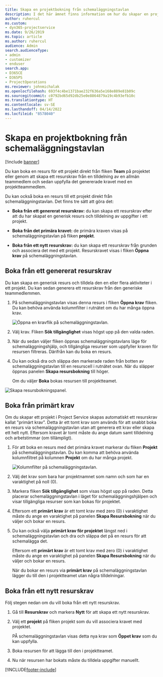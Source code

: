 ```yaml
---
title: Skapa en projektbokning från schemaläggningstavlan
description: I det här ämnet finns information om hur du skapar en projektbokning från schemaläggningstavlan.
author: ruhercul
ms.custom:
- dyn365-projectservice
ms.date: 9/26/2019
ms.topic: article
ms.author: ruhercul
audience: Admin
search.audienceType:
- admin
- customizer
- enduser
search.app:
- D365CE
- D365PS
- ProjectOperations
ms.reviewer: johnmichalak
ms.openlocfilehash: 693f4c4be1371bae232f636a5e168e889e81b09c
ms.sourcegitcommit: c0792bd65d92db25e0e8864879a19c4b93efb10c
ms.translationtype: HT
ms.contentlocale: sv-SE
ms.lasthandoff: 04/14/2022
ms.locfileid: "8578040"
---
```

# <a name="create-a-project-booking-from-the-schedule-board"></a>Skapa en projektbokning från schemaläggningstavlan

[!include [banner](../includes/psa-now-project-operations.md)]

Du kan boka en resurs för ett projekt direkt från fliken **Team** på projektet eller genom att skapa ett resurskrav från en tilldelning av en allmän teammedlem och sedan uppfylla det genererade kravet med en projektteammedlem.

Du kan också boka en resurs till ett projekt direkt från schemaläggningstavlan. Det finns tre sätt att göra det:

- **Boka från ett genererat resurskrav:** du kan skapa ett resurskrav efter att du har skapat en generisk resurs och tilldelning av uppgifter i ett projekt.

- **Boka från det primära kravet:** de primära kraven visas på schemaläggningstavlan på fliken **projekt**. 

- **Boka från ett nytt resurskrav:** du kan skapa ett resurskrav från grunden och associera det med ett projekt. Resurskravet visas i fliken **Öppna krav** på schemaläggningstavlan.

## <a name="book-from-a-generated-resource-requirement"></a>Boka från ett genererat resurskrav

Du kan skapa en generisk resurs och tilldela den en eller flera aktiviteter i ett projekt. Du kan sedan generera ett resurskrav från den generiske teammedlemmen. 

1.  På schemaläggningstavlan visas denna resurs i fliken **Öppna krav** fliken. Du kan behöva använda kolumnfilter i rutnätet om du har många öppna krav. 

    ![Öppna en kravflik på schemaläggningstavlan.](media/FAQ-Project-Booking-Schedule-Board-1.png "Skärmbild på tabell för bokningar och tilldelningar")

2. Välj krav. Fliken **Sök tillgänglighet** visas högst upp på den valda raden.
 
3. När du sedan väljer fliken öppnas schemaläggningstavlans läge för schemaläggningshjälp, och tillgängliga resurser som uppfyller kraven för resursen filtreras. Därifrån kan du boka en resurs.

4. Du kan också dra och släppa den markerade raden från botten av schemaläggningstavlan till en resurscell i rutnätet ovan. När du släpper öppnas panelen **Skapa resursbokning** till höger.

    Om du väljer **Boka** bokas resursen till projektteamet.

![Skapa resursbokningspanel.](media/FAQ-Project-Booking-Schedule-Board-6.png "")
 

## <a name="book-from-the-primary-requirement"></a>Boka från primärt krav

Om du skapar ett projekt i Project Service skapas automatiskt ett resurskrav kallat "primärt krav". Detta är ett tomt krav som används för att snabbt boka en resurs via schemaläggningstavlan utan att generera ett krav eller skapa ett helt nytt. Eftersom kravet är tomt måste du ange datum samt tilldelning och arbetstimmar (om tillämpligt). 

1. För att boka en resurs med det primära kravet markerar du fliken **Projekt** på schemaläggningstavlan. Du kan komma att behöva använda kolumnfiltret på kolumnen **Projekt** om du har många projekt.

   ![Kolumnfilter på schemaläggningstavlan.](media/FAQ-Project-Booking-Schedule-Board-2.png "Skärmbild på tabell för bokningar och tilldelningar")

2. Välj det krav som bara har projektnamnet som namn och som har en varaktighet på noll (0).

3. Markera fliken **Sök tillgänglighet** som visas högst upp på raden. Detta placerar schemaläggningstavlan i läget för schemaläggningshjälpen och visar tillgängliga resurser som kan bokas för projektet.

4. Eftersom ett **primärt krav** är ett tomt krav med zero (0) i varaktighet måste du ange en varaktighet på panelen **Skapa Resursbokning** när du väljer och bokar en resurs.

5. Du kan också välja **primärt krav för projektet** längst ned i schemaläggningstavlan och dra och släppa det på en resurs för att schemalägga det.
 
    Eftersom ett **primärt krav** är ett tomt krav med zero (0) i varaktighet måste du ange en varaktighet på panelen **Skapa Resursbokning** när du väljer och bokar en resurs.
 
    När du bokar en resurs via **primärt krav** på schemaläggningstavlan lägger du till den i projektteamet utan några tilldelningar.
 
## <a name="book-from-a-new-resource-requirement"></a>Boka från ett nytt resurskrav
Följ stegen nedan om du vill boka från ett nytt resurskrav. 

1. Gå till **Resurskrav** och markera **Nytt** för att skapa ett nytt resurskrav.

2. Välj ett **projekt** på fliken projekt som du vill associera kravet med projektet.
 
    PÅ schemaläggningstavlan visas detta nya krav som **Öppet krav** som du kan uppfylla.

3. Boka resursen för att lägga till den i projektteamet.

4. Nu när resursen har bokats måste du tilldela uppgifter manuellt.



[!INCLUDE[footer-include](../includes/footer-banner.md)]
